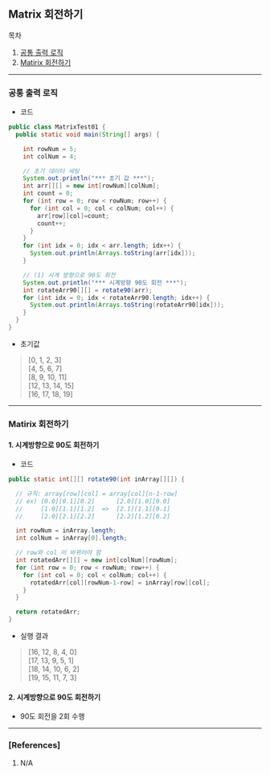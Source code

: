 ## Matrix 회전하기

목차

1. [공통 출력 로직](#공통-출력-로직)
1. [Matirix 회전하기](#matirix-회전하기)

* * *

### 공통 출력 로직

- 코드

```java
public class MatrixTest01 {
  public static void main(String[] args) {

    int rowNum = 5;
    int colNum = 4;

    // 초기 데이터 세팅
    System.out.println("*** 초기 값 ***");
    int arr[][] = new int[rowNum][colNum];
    int count = 0;
    for (int row = 0; row < rowNum; row++) {
      for (int col = 0; col < colNum; col++) {
        arr[row][col]=count;
        count++;
      }
    }
    for (int idx = 0; idx < arr.length; idx++) {
      System.out.println(Arrays.toString(arr[idx]));
    }

    // (1) 시계 방향으로 90도 회전
    System.out.println("*** 시계방향 90도 회전 ***");
    int rotateArr90[][] = rotate90(arr);
    for (int idx = 0; idx < rotateArr90.length; idx++) {
      System.out.println(Arrays.toString(rotateArr90[idx]));
    }
  }
}
```

- 초기값

> [0, 1, 2, 3]  
[4, 5, 6, 7]  
[8, 9, 10, 11]  
[12, 13, 14, 15]  
[16, 17, 18, 19]  

* * *

### Matirix 회전하기

#### 1. 시계방향으로 90도 회전하기

- 코드

```java
public static int[][] rotate90(int inArray[][]) {

  // 규칙: array[row][col] = array[col][n-1-row]
  // ex) [0.0][0.1][0.2]      [2.0][1.0][0.0]
  //     [1.0][1.1][1.2]  =>  [2.1][1.1][0.1]
  //     [2.0][2.1][2.2]      [2.2][1.2][0.2]

  int rowNum = inArray.length;
  int colNum = inArray[0].length;

  // row와 col 이 바뀌어야 함
  int rotatedArr[][] = new int[colNum][rowNum];
  for (int row = 0; row < rowNum; row++) {
    for (int col = 0; col < colNum; col++) {
      rotatedArr[col][rowNum-1-row] = inArray[row][col];
    }
  }

  return rotatedArr;
}
```

- 실행 결과

> [16, 12, 8, 4, 0]  
[17, 13, 9, 5, 1]  
[18, 14, 10, 6, 2]  
[19, 15, 11, 7, 3]  


#### 2. 시계방향으로 90도 회전하기

- 90도 회전을 2회 수행

* * *

### [References]
1. N/A
